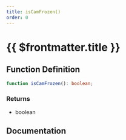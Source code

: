 ```yaml
---
title: isCamFrozen()
order: 0
---
```


# {{ $frontmatter.title }}

<!--@include: ./isCamFrozen_partial_header.md-->

## Function Definition

```ts
function isCamFrozen(): boolean;
```

### Returns

* boolean

## Documentation

<!--@include: ./isCamFrozen_partial_footer.md-->
